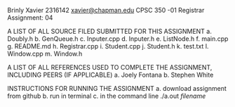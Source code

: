 Brinly Xavier
2316142
xavier@chapman.edu
CPSC 350 -01
Registrar Assignment: 04

 A LIST OF ALL SOURCE FILED SUBMITTED FOR THIS ASSIGNMENT
a. Doubly.h
b. GenQueue.h
c. Inputer.cpp
d. Inputer.h
e. ListNode.h
f. main.cpp
g. README.md
h. Registrar.cpp
i. Student.cpp
j. Student.h
k. test.txt
l. Window.cpp
m. Window.h


A LIST OF ALL REFERENCES USED TO COMPLETE THE ASSIGNMENT, INCLUDING PEERS (IF APPLICABLE)
a. Joely Fontana
b. Stephen White 

INSTRUCTIONS FOR RUNNING THE ASSIGNMENT
a. download assignment from github
b. run in terminal
c. in the command line ./a.out *filename*